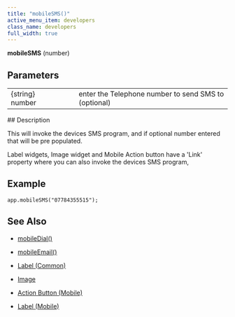 ```yaml
---
title: "mobileSMS()"
active_menu_item: developers
class_name: developers
full_width: true
---
```



**mobileSMS** (number)

## Parameters

<table>
<tr>
<td width="193">
{string} number

</td>
<td width="17">
</td>
<td width="670">
enter the Telephone number to send SMS to (optional)

</td>
</tr>
</table>
## Description

This will invoke the devices SMS program, and if optional number entered that will be pre populated.

Label widgets, Image widget and Mobile Action button have a 'Link' property where you can also invoke the devices SMS program,

## Example

    app.mobileSMS("07784355515");
     
   

## See Also

 - [mobileDial()](/developers/user-guide/scripting-apis/client-api/app-functions/mobiledial)

 - [mobileEmail()](/developers/user-guide/scripting-apis/client-api/app-functions/mobileemail)

 - [Label (Common)](/developers/user-guide/product-guide/widget-properties-events/common/label)

 - [Image](/developers/user-guide/product-guide/widget-properties-events/common/image)

 - [Action Button (Mobile)](/developers/user-guide/product-guide/widget-properties-events/mobile/mobaction-button)

 - [Label (Mobile)](/developers/user-guide/product-guide/widget-properties-events/mobile/moblabel)

